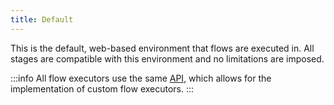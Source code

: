 ```yaml
---
title: Default
---
```


This is the default, web-based environment that flows are executed in. All stages are compatible with this environment and no limitations are imposed.

:::info
All flow executors use the same [API](../../../developer-docs/api/flow-executor), which allows for the implementation of custom flow executors.
:::
